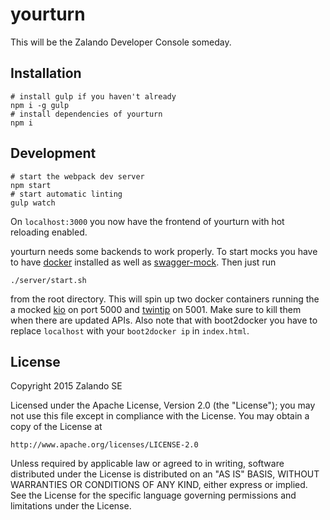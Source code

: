 # yourturn

This will be the Zalando Developer Console someday.

## Installation

    # install gulp if you haven't already
    npm i -g gulp
    # install dependencies of yourturn
    npm i

## Development

    # start the webpack dev server
    npm start
    # start automatic linting
    gulp watch

On `localhost:3000` you now have the frontend of yourturn with hot reloading enabled.

yourturn needs some backends to work properly. To start mocks you have to have [docker](https://www.docker.com/) installed as well as [swagger-mock](https://github.com/zalando/swagger-mock). Then just run

    ./server/start.sh

from the root directory. This will spin up two docker containers running the a mocked [kio](https://github.com/zalando-stups/kio) on port 5000 and [twintip](https://github.com/zalando-stups/twintip) on 5001. Make sure to kill them when there are updated APIs. Also note that with boot2docker you have to replace `localhost` with your `boot2docker ip` in `index.html`.

## License

Copyright 2015 Zalando SE

Licensed under the Apache License, Version 2.0 (the "License");
you may not use this file except in compliance with the License.
You may obtain a copy of the License at

    http://www.apache.org/licenses/LICENSE-2.0

Unless required by applicable law or agreed to in writing, software
distributed under the License is distributed on an "AS IS" BASIS,
WITHOUT WARRANTIES OR CONDITIONS OF ANY KIND, either express or implied.
See the License for the specific language governing permissions and
limitations under the License.